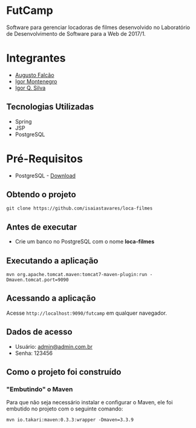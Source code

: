 # FutCamp
Software para gerenciar locadoras de filmes desenvolvido no Laboratório de Desenvolvimento de Software para a Web de 2017/1.

# Integrantes

* [Augusto Falcão](https://github.com/Campusero123)
* [Igor Montenegro](https://github.com/IgorMontenegro)
* [Igor Q. Silva](https://github.com/igorqsilva)

## Tecnologias Utilizadas

* Spring
* JSP
* PostgreSQL

# Pré-Requisitos

* PostgreSQL - [Download](https://www.enterprisedb.com/downloads/postgres-postgresql-downloads#windows) 

## Obtendo o projeto

`git clone https://github.com/isaiastavares/loca-filmes`

## Antes de executar

- Crie um banco no PostgreSQL com o nome <b>loca-filmes</b>

## Executando a aplicação

`mvn org.apache.tomcat.maven:tomcat7-maven-plugin:run -Dmaven.tomcat.port=9090`

## Acessando a aplicação

Acesse `http://localhost:9090/futcamp` em qualquer navegador.

## Dados de acesso

- Usuário: admin@admin.com.br
- Senha: 123456

## Como o projeto foi construído

### "Embutindo" o Maven

Para que não seja necessário instalar e configurar o Maven, ele foi embutido no projeto com o seguinte comando:

`mvn io.takari:maven:0.3.3:wrapper -Dmaven=3.3.9`
